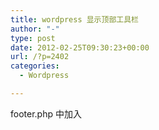 ```yaml
---
title: wordpress 显示顶部工具栏
author: "-"
type: post
date: 2012-02-25T09:30:23+00:00
url: /?p=2402
categories:
  - Wordpress

---
```

footer.php 中加入<?php wp_footer(); ?>